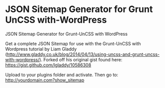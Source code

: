 JSON Sitemap Generator for Grunt UnCSS with-WordPress
=====================================================

JSON Sitemap Generator for Grunt-UnCSS with WordPress

Get a complete JSON Sitemap for use with the Grunt-UnCSS with Wordpress tutorial by Liam Gladdy (http://www.gladdy.co.uk/blog/2014/04/13/using-uncss-and-grunt-uncss-with-wordpress/). Forked off
his original gist found here: https://gist.github.com/lgladdy/10586308

Upload to your plugins folder and activate. Then go to: http://yourdomain.com?show_sitemap	